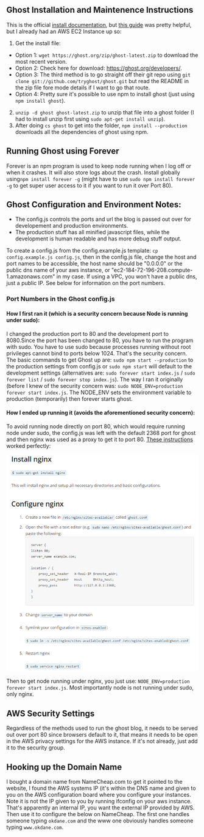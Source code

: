 ## Ghost Installation and Maintenence Instructions ##
This is the official [install documentation](http://support.ghost.org/developers), but [this guide](http://www.howtoinstallghost.com/how-to-setup-an-amazon-ec2-instance-to-host-ghost-for-free-self-install/) was pretty helpful, but I already had an AWS EC2 Instance up so:

1. Get the install file:
 - Option 1: `wget https://ghost.org/zip/ghost-latest.zip` to download the most recent version.
 - Option 2: Check here for download: https://ghost.org/developers/.
 - Option 3: The third method is to go straight off their git repo using `git clone git://github.com/tryghost/ghost.git` but read the README in the zip file fore mode details if I want to go that route.
 - Option 4: Pretty sure it's possible to use npm to install ghost (just using `npm install ghost`).
2. `unzip -d ghost ghost-latest.zip` to unzip that file into a ghost folder (I had to install unzip first using `sudo apt-get install unzip`).
3. After doing `cs ghost` to get into the folder, `npm install --production` downloads all the dependencies of ghost using npm.

## Running Ghost using Forever ##
Forever is an npm program is used to keep node running when I log off or when it crashes. It will also store logs about the crash.
Install globally using`npm install forever -g` (might have to use `sudo npm install forever -g` to get super user access to it if you want to run it over Port 80).

## Ghost Configuration and Environment Notes: ##
- The config.js controls the ports and url the blog is passed out over for developement and production environments.
- The production stuff has all minified javascript files, while the development is human readable and has more debug stuff output.

To create a config.js from the config.example.js template: `cp config.example.js config.js`, then in the config.js file, change the host and port names to be accessible, the host name should be "0.0.0.0" or the public dns name of your aws instance, or "ec2-184-72-196-208.compute-1.amazonaws.com" in my case. If using a VPC, you won't have a public dns, just a public IP. See below for information on the port numbers.
 
### Port Numbers in the Ghost config.js ###
#### How I first ran it (which is a security concern because Node is running under sudo): ####
I changed the production port to 80 and the development port to 8080.Since the port has been changed to 80, you have to run the program with sudo. You have to use sudo because processes running without root privileges cannot bind to ports below 1024. That's the security concern. The basic commands to get Ghost up are: `sudo npm start --production` to the production settings from config.js or `sudo npm start` will default to the development settings (alternatives are: `sudo forever start index.js` / `sudo forever list` / `sudo forever stop index.js`). The way I ran it originally (before I knew of the security concern was: `sudo NODE_ENV=production forever start index.js`. The NODE_ENV sets the environment variable to production (temporarily) then forever starts ghost.

#### How I ended up running it (avoids the aforementioned security concern): ####
To avoid running node directly on port 80, which would require running node under sudo, the config.js was left with the default 2368 port for ghost and then nginx was used as a proxy to get it to port 80. [These instructions](http://support.ghost.org/basic-nginx-config/) worked perfectly:

![nginx Proxy Set-up](../images/nginx_Ghost_proxy.png)

Then to get node running under nginx, you just use: `NODE_ENV=production forever start index.js`. Most importantly node is not running under sudo, only nginx.

## AWS Security Settings ##
Regardless of the methods used to run the ghost blog, it needs to be served out over port 80 since browsers default to it, that means it needs to be open in the AWS privacy settings for the AWS instance. If it's not already, just add it to the security group.
 
## Hooking up the Domain Name ##
I bought a domain name from NameCheap.com to get it pointed to the website, I found the AWS systems IP (it's within the DNS name and given to you on the AWS configuration board where you configure your instances. Note it is not the IP given to you by running ifconfig on your aws instance. That's apparently an internal IP, you want the external IP provided by AWS. Then use it to configure the below on NameCheap. The first one handles someone typing `okdane.com` and the www one obviously handles someone typing `www.okdane.com`.

